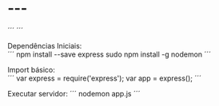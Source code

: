 # ---

´´´
´´´

Dependências Iniciais:  
´´´
npm install --save express
sudo npm install -g nodemon
´´´


Import básico:  
´´´
var express = require('express');
var app = express();
´´´


Executar servidor:
´´´
nodemon app.js
´´´


